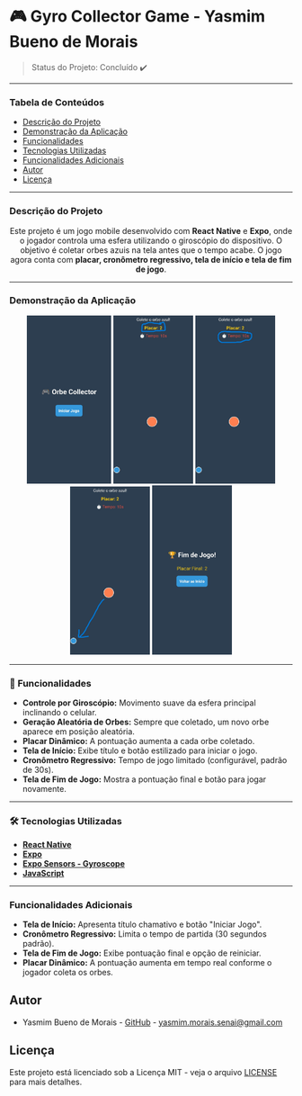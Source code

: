 # 🎮 Gyro Collector Game - Yasmim Bueno de Morais  

> Status do Projeto: Concluído ✔️  

---

### Tabela de Conteúdos
* [Descrição do Projeto](#descrição-do-projeto)
* [Demonstração da Aplicação](#demonstração-da-aplicação)
* [Funcionalidades](#-funcionalidades)
* [Tecnologias Utilizadas](#️-tecnologias-utilizadas)
* [Funcionalidades Adicionais](#-funcionalidades-adicionais)
* [Autor](#-autor)
* [Licença](#-licença)

---

### Descrição do Projeto
<p align="center">
Este projeto é um jogo mobile desenvolvido com <b>React Native</b> e <b>Expo</b>, onde o jogador controla uma esfera utilizando o giroscópio do dispositivo. O objetivo é coletar orbes azuis na tela antes que o tempo acabe. O jogo agora conta com <b>placar, cronômetro regressivo, tela de início e tela de fim de jogo</b>.
</p>

---

### Demonstração da Aplicação
<p align="center">
    <img src="assets/images/tela_inicio.jpg" alt="Tela de Inicio" width="150"/>
    <img src="assets/images/placar.jpg" alt="Placar" width="142"/>
    <img src="assets/images/contagem.jpg" alt="Contagem regressiva " width="142"/>
    <img src="assets/images/coleta.jpg" alt="Coletando orbes" width="142"/>
    <img src="assets/images/tela_fim.jpg" alt="Tela de Fim" width="142"/>
</p>

---

### 🚀 Funcionalidades

- **Controle por Giroscópio:** Movimento suave da esfera principal inclinando o celular.  
- **Geração Aleatória de Orbes:** Sempre que coletado, um novo orbe aparece em posição aleatória.  
- **Placar Dinâmico:** A pontuação aumenta a cada orbe coletado.  
- **Tela de Início:** Exibe título e botão estilizado para iniciar o jogo.  
- **Cronômetro Regressivo:** Tempo de jogo limitado (configurável, padrão de 30s).  
- **Tela de Fim de Jogo:** Mostra a pontuação final e botão para jogar novamente.  

---

### 🛠️ Tecnologias Utilizadas

- **[React Native](https://reactnative.dev/)**  
- **[Expo](https://expo.dev/)**  
- **[Expo Sensors - Gyroscope](https://docs.expo.dev/versions/latest/sdk/gyroscope/)**  
- **[JavaScript](https://developer.mozilla.org/pt-BR/docs/Web/JavaScript)**

---

### Funcionalidades Adicionais
- **Tela de Início:** Apresenta título chamativo e botão "Iniciar Jogo".
- **Cronômetro Regressivo:** Limita o tempo de partida (30 segundos padrão).
- **Tela de Fim de Jogo:** Exibe pontuação final e opção de reiniciar.
- **Placar Dinâmico:** A pontuação aumenta em tempo real conforme o jogador coleta os orbes.

## Autor
- Yasmim Bueno de Morais - [GitHub](https://github.com/YMorais/) - yasmim.morais.senai@gmail.com  

## Licença  
Este projeto está licenciado sob a Licença MIT - veja o arquivo [LICENSE](LICENSE) para mais detalhes.